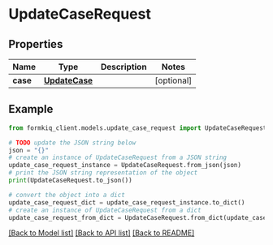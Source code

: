 # UpdateCaseRequest


## Properties

Name | Type | Description | Notes
------------ | ------------- | ------------- | -------------
**case** | [**UpdateCase**](UpdateCase.md) |  | [optional] 

## Example

```python
from formkiq_client.models.update_case_request import UpdateCaseRequest

# TODO update the JSON string below
json = "{}"
# create an instance of UpdateCaseRequest from a JSON string
update_case_request_instance = UpdateCaseRequest.from_json(json)
# print the JSON string representation of the object
print(UpdateCaseRequest.to_json())

# convert the object into a dict
update_case_request_dict = update_case_request_instance.to_dict()
# create an instance of UpdateCaseRequest from a dict
update_case_request_from_dict = UpdateCaseRequest.from_dict(update_case_request_dict)
```
[[Back to Model list]](../README.md#documentation-for-models) [[Back to API list]](../README.md#documentation-for-api-endpoints) [[Back to README]](../README.md)


